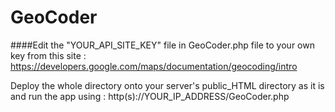 # GeoCoder


####Edit the "YOUR_API_SITE_KEY" file in GeoCoder.php file to your own key from this site : https://developers.google.com/maps/documentation/geocoding/intro


Deploy the whole directory onto your server's public_HTML directory as it is and run the app using :
http(s)://YOUR_IP_ADDRESS/GeoCoder.php
